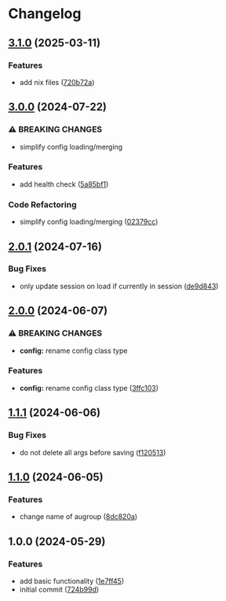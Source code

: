 # Changelog

## [3.1.0](https://github.com/Kibadda/session.nvim/compare/v3.0.0...v3.1.0) (2025-03-11)


### Features

* add nix files ([720b72a](https://github.com/Kibadda/session.nvim/commit/720b72a81a611f1280d180f368be16aa1246f63c))

## [3.0.0](https://github.com/Kibadda/session.nvim/compare/v2.0.1...v3.0.0) (2024-07-22)


### ⚠ BREAKING CHANGES

* simplify config loading/merging

### Features

* add health check ([5a85bf1](https://github.com/Kibadda/session.nvim/commit/5a85bf1f80304efff4697269cb8c92d4c9ee5907))


### Code Refactoring

* simplify config loading/merging ([02379cc](https://github.com/Kibadda/session.nvim/commit/02379cc5b2408f9dd42ef4dd441f1078c712e786))

## [2.0.1](https://github.com/Kibadda/session.nvim/compare/v2.0.0...v2.0.1) (2024-07-16)


### Bug Fixes

* only update session on load if currently in session ([de9d843](https://github.com/Kibadda/session.nvim/commit/de9d843aaeb0bf07932739d83ce9edc946f38fe1))

## [2.0.0](https://github.com/Kibadda/session.nvim/compare/v1.1.1...v2.0.0) (2024-06-07)


### ⚠ BREAKING CHANGES

* **config:** rename config class type

### Features

* **config:** rename config class type ([3ffc103](https://github.com/Kibadda/session.nvim/commit/3ffc10344376c68b6616ffd1e26b4a6362c4fac9))

## [1.1.1](https://github.com/Kibadda/session.nvim/compare/v1.1.0...v1.1.1) (2024-06-06)


### Bug Fixes

* do not delete all args before saving ([f120513](https://github.com/Kibadda/session.nvim/commit/f1205138335ff60548f0f73fc1636286e6fd493d))

## [1.1.0](https://github.com/Kibadda/session.nvim/compare/v1.0.0...v1.1.0) (2024-06-05)


### Features

* change name of augroup ([8dc820a](https://github.com/Kibadda/session.nvim/commit/8dc820a0cd87d93b78af8eec95df42bfa077e81c))

## 1.0.0 (2024-05-29)


### Features

* add basic functionality ([1e7ff45](https://github.com/Kibadda/session.nvim/commit/1e7ff456fc9342f9a573f82272fc59c02424085d))
* initial commit ([724b99d](https://github.com/Kibadda/session.nvim/commit/724b99d2e9e4a4c6e0a5035a13a964c97f415231))
